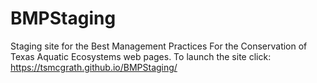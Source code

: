# BMPStaging
Staging site for the Best Management Practices For the Conservation of Texas Aquatic Ecosystems web pages. To launch the site click:
https://tsmcgrath.github.io/BMPStaging/
